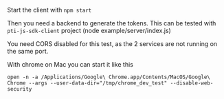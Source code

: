 Start the client with `npm start`

Then you need a backend to generate the tokens.
This can be tested with `pti-js-sdk-client` project (node example/server/index.js)

You need CORS disabled for this test, as the 2 services are not running on the same port.

With chrome on Mac you can start it like this
```
open -n -a /Applications/Google\ Chrome.app/Contents/MacOS/Google\ Chrome --args --user-data-dir="/tmp/chrome_dev_test" --disable-web-security
```

